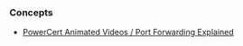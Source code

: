 ### Concepts
* [PowerCert Animated Videos / Port Forwarding Explained](https://www.youtube.com/watch?v=2G1ueMDgwxw)
